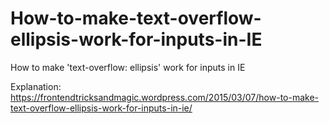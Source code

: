 # How-to-make-text-overflow-ellipsis-work-for-inputs-in-IE
How to make 'text-overflow: ellipsis' work for inputs in IE

Explanation:
https://frontendtricksandmagic.wordpress.com/2015/03/07/how-to-make-text-overflow-ellipsis-work-for-inputs-in-ie/
